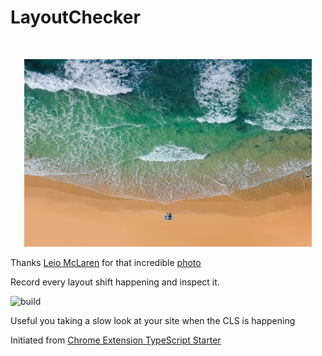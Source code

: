 # LayoutChecker

![]()

<p align="center">
  <img width="460" height="300" src="/public/leio-mclaren-leiomclaren-com-S4W2AU0t3lw-unsplash.jpg"  alt="Ocean from above with a small person relaxing at the shore" >
</p>

Thanks [Leio McLaren](leiomclaren.com) for that incredible [photo](https://unsplash.com/photos/S4W2AU0t3lw)

Record every layout shift happening and inspect it.

![build](https://github.com/martiuh/layoutchecker/workflows/build/badge.svg)

Useful you taking a slow look at your site when the CLS is happening

Initiated from [Chrome Extension TypeScript Starter](https://github.com/chibat/chrome-extension-typescript-starter)
